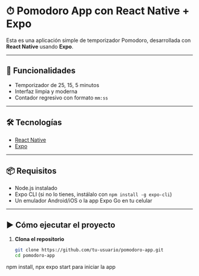 # ⏱ Pomodoro App con React Native + Expo

Esta es una aplicación simple de temporizador Pomodoro, desarrollada con **React Native** usando **Expo**.

---

## 🚀 Funcionalidades

- Temporizador de 25, 15, 5 minutos
- Interfaz limpia y moderna
- Contador regresivo con formato `mm:ss`

---

## 🛠 Tecnologías

- [React Native](https://reactnative.dev/)
- [Expo](https://expo.dev/)

---

## 📦 Requisitos

- Node.js instalado
- Expo CLI (si no lo tienes, instálalo con `npm install -g expo-cli`)
- Un emulador Android/iOS o la app Expo Go en tu celular

---

## ▶️ Cómo ejecutar el proyecto

1. **Clona el repositorio**
   ```bash
   git clone https://github.com/tu-usuario/pomodoro-app.git
   cd pomodoro-app

npm install, npx expo start para iniciar la app
